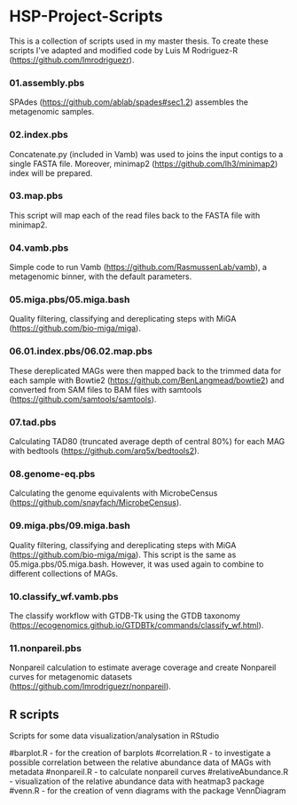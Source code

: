 # HSP-Project-Scripts

This is a collection of scripts used in my master thesis. To create these scripts I've adapted and modified code by Luis M Rodriguez-R (https://github.com/lmrodriguezr).

### 01.assembly.pbs
SPAdes (https://github.com/ablab/spades#sec1.2) assembles the metagenomic samples.

### 02.index.pbs
Concatenate.py (included in Vamb) was used to joins the input contigs to a single FASTA file. Moreover, minimap2 (https://github.com/lh3/minimap2) index will be prepared.

### 03.map.pbs
This script will map each of the read files back to the FASTA file with minimap2.  

### 04.vamb.pbs
Simple code to run Vamb (https://github.com/RasmussenLab/vamb), a metagenomic binner, with the default parameters. 

### 05.miga.pbs/05.miga.bash
Quality filtering, classifying and dereplicating steps with MiGA (https://github.com/bio-miga/miga). 

### 06.01.index.pbs/06.02.map.pbs
These dereplicated MAGs were then mapped back to the trimmed data for each sample with Bowtie2 (https://github.com/BenLangmead/bowtie2) and converted from SAM files to BAM files with samtools (https://github.com/samtools/samtools).

### 07.tad.pbs
Calculating TAD80 (truncated average depth of central 80%) for each MAG with bedtools (https://github.com/arq5x/bedtools2).

### 08.genome-eq.pbs
Calculating the genome equivalents with MicrobeCensus (https://github.com/snayfach/MicrobeCensus).

### 09.miga.pbs/09.miga.bash
Quality filtering, classifying and dereplicating steps with MiGA (https://github.com/bio-miga/miga). This script is the same as 05.miga.pbs/05.miga.bash. However, it was used again to combine to different collections of MAGs.

### 10.classify_wf.vamb.pbs
The classify workflow with GTDB-Tk using the GTDB taxonomy (https://ecogenomics.github.io/GTDBTk/commands/classify_wf.html).

### 11.nonpareil.pbs
Nonpareil calculation to estimate average coverage and create Nonpareil curves for metagenomic datasets (https://github.com/lmrodriguezr/nonpareil).

## R scripts
Scripts for some data visualization/analysation in RStudio

#barplot.R - for the creation of barplots 
#correlation.R - to investigate a possible correlation between the relative abundance data of MAGs with metadata
#nonpareil.R - to calculate nonpareil curves 
#relativeAbundance.R - visualization of the relative abundance data with heatmap3 package
#venn.R - for the creation of venn diagrams with the package VennDiagram
